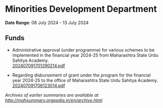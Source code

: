 # Minorities Development Department

**Date Range**: 08 July 2024 - 13 July 2024


## Funds
- Administrative approval (under programme) for various schemes to be implemented in the financial year 2024-25 from Maharashtra State Urdu Sahitya Academy.\
  [202407091701290214.pdf](https://gr.maharashtra.gov.in/Site/Upload/Government%20Resolutions/English/202407091701290214.pdf)

- Regarding disbursement of grant under the program for the financial year 2024-25 to the office of Maharashtra State Urdu Sahitya Academy.\
  [202407091706123014.pdf](https://gr.maharashtra.gov.in/Site/Upload/Government%20Resolutions/English/202407091706123014.pdf)


*Archives of earlier summaries are available at http://mahsummary.orgpedia.in/en/archive.html*